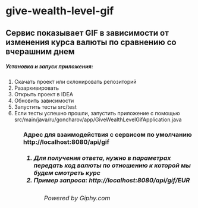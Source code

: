 # give-wealth-level-gif



<body>
<h2>Сервис показывает GIF в зависимости от изменения курса валюты по сравнению со вчерашним днем</h2>

<h5>Установка и запуск приложения:</h5>
<ol>
<li>Скачать проект или склонировать репозиторий</li>
<li>Разархивировать</li>
<li>Открыть проект в IDEA</li>
<li>Обновить зависимости</li>
<li>Запустить тесты src/test</li>
<li>Если тесты успешно прошли, запустить приложение с помощью src/main/java/ru/goncharov/app/GiveWealthLevelGifApplication.java</li>
<ol>
<h3>Адрес для взаимодействия с сервисом по умолчанию http://localhost:8080/api/gif<h3>

<ol>
<h5>
<li>Для получения ответа, нужно в параметрах передать код валюты по отношению к которой мы будем смотреть курс</li>
<li>Пример запроса: http://localhost:8080/api/gif/EUR</li>
</h5>
<ol>

<h6>Powered by Giphy.com</h6>
